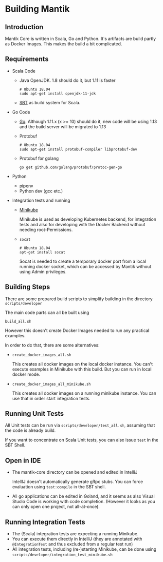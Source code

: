 Building Mantik
===============

Introduction
------------
Mantik Core is written in Scala, Go and Python. It's artifacts are build partly as Docker Images. 
This makes the build a bit complicated. 

Requirements
------------

* Scala Code
    * Java OpenJDK. 1.8 should do it, but 1.11 is faster

      ```
      # Ubuntu 18.04
      sudo apt-get install openjdk-11-jdk
      ```
  
    * [SBT](https://www.scala-sbt.org/download.html) as build system for Scala.

* Go Code

    * [Go](https://golang.org/dl/). Although 1.11.x (x >= 10) should do it, new code will be using 1.13
      and the build server will be migrated to 1.13
    * Protobuf

      ```
      # Ubuntu 18.04
      sudo apt-get install protobuf-compiler libprotobuf-dev
      ```
      
    * Protobuf for golang

      ```
      go get github.com/golang/protobuf/protoc-gen-go
      ```
      
* Python
     
     - pipenv
     - Python dev (gcc etc.)      

* Integration tests and running
    * [Minikube](https://kubernetes.io/docs/tasks/tools/install-minikube/)
    
      Minikube is used as developing Kubernetes backend, for integration tests
      and also for developing with the Docker Backend without needing root-Permissions.
      
    * `socat`
    
      ```
      # Ubuntu 18.04
      apt-get install socat
      ```
      
      Socat is needed to create a temporary docker port from a local running docker socket, which can be accessed
      by Mantik without using Admin privileges. 
      
Building Steps
--------------

There are some prepared build scripts to simplify building in the directory `scripts/developer`

The main code parts can all be built using

   `build_all.sh`
   
However this doesn't create Docker Images needed to run any practical examples.

In order to do that, there are some alternatives:

   * `create_docker_images_all.sh`
   
      This creates all docker images on the local docker instance. You can't execute examples in Minikube with this build.
      But you can run in local docker mode.
      
   * `create_docker_images_all_minikube.sh`
   
      This creates all docker images on a running minikube instance. You can use that in order start integration tests.


Running Unit Tests
------------------

All Unit tests can be run via `scripts/developer/test_all.sh`, assuming that the code is already build.

If you want to concentrate on Scala Unit tests, you can also issue `test` in the SBT Shell.

Open in IDE
-----------

* The mantik-core directory can be opened and edited in IntelliJ
  
  IntellIJ doesn't automatically generate gRpc stubs. You can force evaluation using `test:compile` in the SBT shell.  
  
* All go applications can be edited in Goland, and it seems as also Visual Studio Code is working with code completion.
  (However it looks as you can only open one project, not all-at-once).


Running Integration Tests
-------------------------

* The (Scala) integration tests are expecting a running Minikube.
* You can execute them directly in IntelliJ (they are annotated with `@IntegrationTest` and thus 
  excluded from a regular test run)
* All integration tests, including (re-)starting Minikube, can be done using `scripts/developer/integration_test_minikube.sh`

          